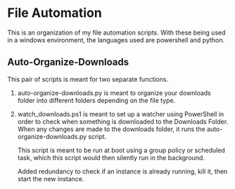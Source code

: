 # File Automation

This is an organization of my file automation scripts. With these being used in a windows environment, the languages used are powershell and python. 

## Auto-Organize-Downloads
This pair of scripts is meant for two separate functions. 
1. auto-organize-downloads.py is meant to organize your downloads folder into different folders depending on the file type.
2. watch_downloads.ps1 is meant to set up a watcher using PowerShell in order to check when something is downloaded to the Downloads Folder. When any changes are made to the downloads folder, it runs the auto-organize-downloads.py script.

   This script is meant to be run at boot using a group policy or scheduled task, which this script would then silently run in the background. 

   Added redundancy to check if an instance is already running, kill it, then start the new instance.
